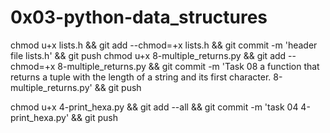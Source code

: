 # 0x03-python-data_structures

chmod u+x lists.h && git add --chmod=+x lists.h && git commit -m 'header file lists.h' && git push
chmod u+x 8-multiple_returns.py && git add --chmod=+x 8-multiple_returns.py && git commit -m 'Task 08 a function that returns a tuple with the length of a string and its first character. 8-multiple_returns.py' && git push

chmod u+x 4-print_hexa.py && git add --all && git commit -m 'task 04 4-print_hexa.py' && git push
